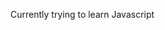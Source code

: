 Currently trying to learn Javascript
<!---
Condred/Condred is a ✨ special ✨ repository because its `README.md` (this file) appears on your GitHub profile.
You can click the Preview link to take a look at your changes.
--->

